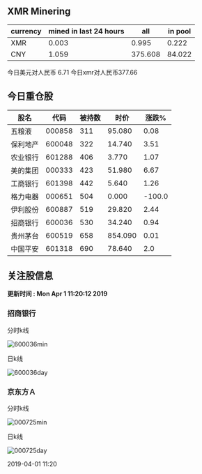 ## XMR Minering

|currency|mined in last 24 hours|all|in pool|
|---|---|---|---|
|XMR|0.003|0.995|0.222|
|CNY|1.059|375.608|84.022|

今日美元对人民币 6.71	今日xmr对人民币377.66


## 今日重仓股 

|股名|代码|被持数|时价|涨跌%|
|---|---|---|---|---|
|五粮液|000858|311|95.080|0.08|
|保利地产|600048|322|14.740|3.51|
|农业银行|601288|406|3.770|1.07|
|美的集团|000333|423|51.980|6.67|
|工商银行|601398|442|5.640|1.26|
|格力电器|000651|504|0.000|-100.0|
|伊利股份|600887|519|29.820|2.44|
|招商银行|600036|530|34.240|0.94|
|贵州茅台|600519|658|854.090|0.01|
|中国平安|601318|690|78.640|2.0|

## 关注股信息
**更新时间 : Mon Apr  1 11:20:12 2019**
### 招商银行 
分时k线

![600036min](http://image.sinajs.cn/newchart/min/n/sh600036.gif)

日k线

![600036day](http://image.sinajs.cn/newchart/daily/n/sh600036.gif)

### 京东方Ａ 
分时k线

![000725min](http://image.sinajs.cn/newchart/min/n/sz000725.gif)

日k线

![000725day](http://image.sinajs.cn/newchart/daily/n/sz000725.gif)

2019-04-01 11:20